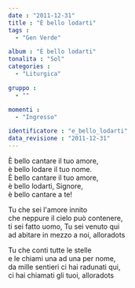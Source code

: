 ```yaml
---
date : "2011-12-31"
title : "È bello lodarti"
tags : 
  - "Gen Verde"

album : "È bello lodarti"
tonalita : "Sol"
categories : 
  - "Liturgica"

gruppo : 
  - ""

momenti : 
  - "Ingresso"

identificatore : "e_bello_lodarti"
data_revisione : "2011-12-31"
---
```

  
  
 È bello cantare il tuo amore,  
 è bello lodare il tuo nome.  
 È bello cantare il tuo amore,  
è bello lodarti, Signore,  
è bello cantare a te!  
  
  
  
Tu che sei l'amore innito  
che neppure il cielo può contenere,  
ti sei fatto uomo, Tu sei venuto qui  
ad abitare in mezzo a noi, alloradots    
  
  
  
Tu che conti tutte le stelle  
e le chiami una ad una per nome,  
da mille sentieri ci hai radunati qui,  
ci hai chiamati gli tuoi, alloradots   
  
  
  
